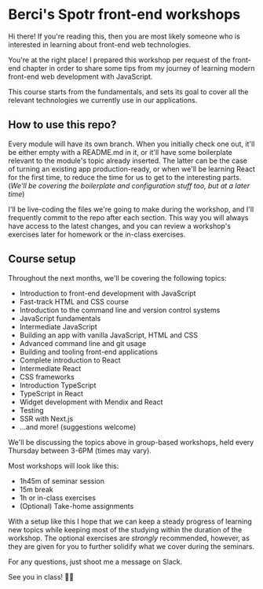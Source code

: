 # Berci's Spotr front-end workshops

Hi there! If you're reading this, then you are most likely someone who is interested in learning about front-end web technologies.

You're at the right place! I prepared this workshop per request of the front-end chapter in order to share some tips from my journey of learning modern front-end web development with JavaScript.

This course starts from the fundamentals, and sets its goal to cover all the relevant technologies we currently use in our applications.

## How to use this repo?

Every module will have its own branch. When you initially check one out, it'll be either empty with a README.md in it, or it'll have some boilerplate relevant to the module's topic already inserted. The latter can be the case of turning an existing app production-ready, or when we'll be learning React for the first time, to reduce the time for us to get to the interesting parts. (_We'll be covering the boilerplate and configuration stuff too, but at a later time_)

I'll be live-coding the files we're going to make during the workshop, and I'll frequently commit to the repo after each section. This way you will always have access to the latest changes, and you can review a workshop's exercises later for homework or the in-class exercises.

## Course setup

Throughout the next months, we'll be covering the following topics:
- Introduction to front-end development with JavaScript
- Fast-track HTML and CSS course
- Introduction to the command line and version control systems
- JavaScript fundamentals
- Intermediate JavaScript
- Building an app with vanilla JavaScript, HTML and CSS
- Advanced command line and git usage
- Building and tooling front-end applications
- Complete introduction to React
- Intermediate React
- CSS frameworks
- Introduction TypeScript
- TypeScript in React
- Widget development with Mendix and React
- Testing
- SSR with Next.js
- ...and more! (suggestions welcome)

We'll be discussing the topics above in group-based workshops, held every Thursday between 3-6PM (times may vary).

Most workshops will look like this:
- 1h45m of seminar session
- 15m break
- 1h or in-class exercises
- (Optional) Take-home assignments

With a setup like this I hope that we can keep a steady progress of learning new topics while keeping most of the studying within the duration of the workshop. The optional exercises are *strongly* recommended, however, as they are given for you to further solidify what we cover during the seminars.

For any questions, just shoot me a message on Slack.

See you in class! 👨‍🏫